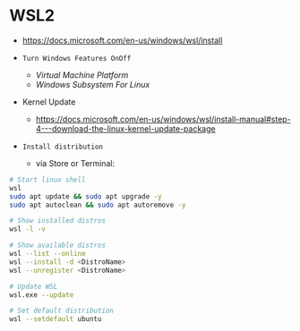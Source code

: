 # WSL2

- <https://docs.microsoft.com/en-us/windows/wsl/install>

- `Turn Windows Features OnOff`
  - *Virtual Machine Platform*
  - *Windows Subsystem For Linux*
- Kernel Update
  - <https://docs.microsoft.com/en-us/windows/wsl/install-manual#step-4---download-the-linux-kernel-update-package>
- `Install distribution`
  - via Store or Terminal:

```bash
# Start linux shell
wsl
sudo apt update && sudo apt upgrade -y
sudo apt autoclean && sudo apt autoremove -y

# Show installed distros
wsl -l -v

# Show available distros
wsl --list --online
wsl --install -d <DistroName>
wsl --unregister <DistroName>

# Update WSL
wsl.exe --update 

# Set default distribution
wsl --setdefault ubuntu
```
